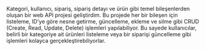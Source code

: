 Kategori, kullanıcı, sipariş, sipariş detayı ve ürün gibi temel bileşenlerden oluşan bir web API projesi geliştirdim. Bu projede her bir bileşen için listeleme, ID'ye göre nesne getirme, güncelleme, ekleme ve silme gibi CRUD (Create, Read, Update, Delete) işlemleri yapılabiliyor. Bu sayede kullanıcılar, belirli bir kategoriye ait ürünleri listeleme veya bir siparişi güncelleme gibi işlemleri kolayca gerçekleştirebiliyorlar.
